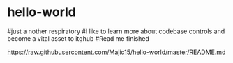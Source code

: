 # hello-world
#just a nother respiratory
#I like to learn more about codebase controls and become a vital asset to itghub
#Read me finished

https://raw.githubusercontent.com/Majic15/hello-world/master/README.md
